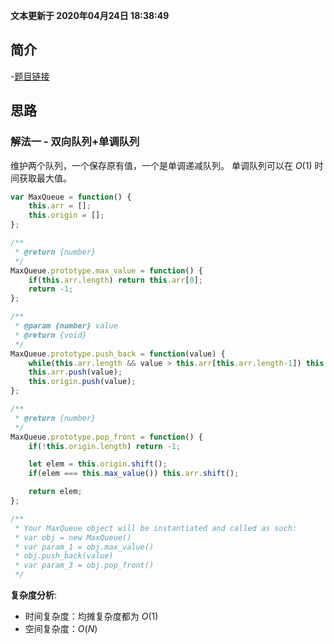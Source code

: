 **文本更新于 2020年04月24日 18:38:49**
 
 
## 简介
-[题目链接](https://leetcode-cn.com/problems/dui-lie-de-zui-da-zhi-lcof/)

## 思路
### 解法一 - 双向队列+单调队列
维护两个队列，一个保存原有值，一个是单调递减队列。
单调队列可以在 $O(1)$ 时间获取最大值。

```javascript
var MaxQueue = function() {
    this.arr = [];
    this.origin = [];
};

/**
 * @return {number}
 */
MaxQueue.prototype.max_value = function() {
    if(this.arr.length) return this.arr[0];
    return -1;
};

/** 
 * @param {number} value
 * @return {void}
 */
MaxQueue.prototype.push_back = function(value) {
    while(this.arr.length && value > this.arr[this.arr.length-1]) this.arr.pop();
    this.arr.push(value);
    this.origin.push(value);
};

/**
 * @return {number}
 */
MaxQueue.prototype.pop_front = function() {
    if(!this.origin.length) return -1;

    let elem = this.origin.shift();
    if(elem === this.max_value()) this.arr.shift();

    return elem;
};

/**
 * Your MaxQueue object will be instantiated and called as such:
 * var obj = new MaxQueue()
 * var param_1 = obj.max_value()
 * obj.push_back(value)
 * var param_3 = obj.pop_front()
 */
```

**复杂度分析**:
- 时间复杂度：均摊复杂度都为 $O(1)$
- 空间复杂度：$O(N)$